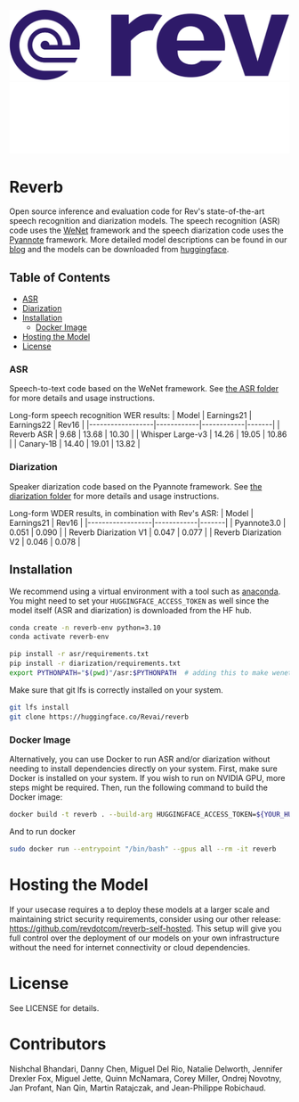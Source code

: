 ![Rev Logo](resources/logo_purple.png#gh-light-mode-only)
![Rev Logo](resources/logo_white.png#gh-dark-mode-only)
# Reverb
Open source inference and evaluation code for Rev's state-of-the-art speech recognition and diarization models. The speech recognition (ASR) code uses the [WeNet](https://github.com/wenet-e2e/wenet) framework and the speech diarization code uses the [Pyannote](https://github.com/pyannote/pyannote-audio) framework. More detailed model descriptions can be found in our [blog](https://www.rev.com/blog/speech-to-text-technology/introducing-reverb-open-source-asr-diarization) and the models can be downloaded from [huggingface](https://huggingface.co/Revai). 

## Table of Contents
- [ASR](#asr)
- [Diarization](#diarization)
- [Installation](#installation)
  - [Docker Image](#docker-image)
- [Hosting the Model](#hosting-the-model)
- [License](#license)


### ASR
Speech-to-text code based on the WeNet framework. See [the ASR folder](https://github.com/revdotcom/reverb/tree/main/asr) for more details and usage instructions. 

Long-form speech recognition WER results:
| Model            | Earnings21 | Earnings22 | Rev16 |
|------------------|------------|------------|-------|
| Reverb ASR   |       9.68 |      13.68 | 10.30 |
| Whisper Large-v3 |      14.26 |      19.05 | 10.86 |
| Canary-1B        |      14.40 |      19.01 | 13.82 |

### Diarization
Speaker diarization code based on the Pyannote framework. See [the diarization folder](https://github.com/revdotcom/reverb/tree/main/diarization) for more details and usage instructions.

Long-form WDER results, in combination with Rev's ASR:
| Model            | Earnings21 |  Rev16 |
|------------------|------------|-------|
| Pyannote3.0  |    0.051    |   0.090   |
| Reverb Diarization V1 |      0.047 |   0.077 |
| Reverb Diarization V2 |      0.046 |   0.078 |

## Installation
We recommend using a virtual environment with a tool such as [anaconda](https://anaconda.org/). You might need to set your 
`HUGGINGFACE_ACCESS_TOKEN` as well since the model itself (ASR and diarization) is downloaded from the HF hub.

```bash
conda create -n reverb-env python=3.10
conda activate reverb-env
```

```bash
pip install -r asr/requirements.txt
pip install -r diarization/requirements.txt
export PYTHONPATH="$(pwd)"/asr:$PYTHONPATH  # adding this to make wenet/ work
```

Make sure that git lfs is correctly installed on your system.
```bash
git lfs install
git clone https://huggingface.co/Revai/reverb
```

### Docker Image
Alternatively, you can use Docker to run ASR and/or diarization without needing to install dependencies
directly on your system. First, make sure Docker is installed on your system. If you wish to run
on NVIDIA GPU, more steps might be required.
Then, run the following command to build the Docker image:
```bash
docker build -t reverb . --build-arg HUGGINGFACE_ACCESS_TOKEN=${YOUR_HUGGINGFACE_ACCESS_TOKEN} 
```

And to run docker
```bash
sudo docker run --entrypoint "/bin/bash" --gpus all --rm -it reverb
```

# Hosting the Model
If your usecase requires a to deploy these models at a larger scale and maintaining strict
security requirements, consider using our other release: https://github.com/revdotcom/reverb-self-hosted.
This setup will give you full control over the deployment of our models on your own infrastructure
without the need for internet connectivity or cloud dependencies.

# License
See LICENSE for details.

# Contributors
Nishchal Bhandari, Danny Chen, Miguel Del Rio, Natalie Delworth, Jennifer Drexler Fox, Miguel Jette, Quinn McNamara, Corey Miller, Ondrej Novotny, Jan Profant, Nan Qin, Martin Ratajczak, and Jean-Philippe Robichaud.
